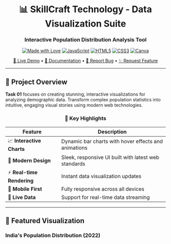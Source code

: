 <div align="center">

# 📊 SkillCraft Technology - Data Visualization Suite

### Interactive Population Distribution Analysis Tool

[![Made with Love](https://img.shields.io/badge/Made%20with-❤️-red.svg)](https://github.com/SINCHANA20044252)
[![JavaScript](https://img.shields.io/badge/JavaScript-F7DF1E?style=flat&logo=javascript&logoColor=black)](https://developer.mozilla.org/en-US/docs/Web/JavaScript)
[![HTML5](https://img.shields.io/badge/HTML5-E34F26?style=flat&logo=html5&logoColor=white)](https://developer.mozilla.org/en-US/docs/Web/HTML)
[![CSS3](https://img.shields.io/badge/CSS3-1572B6?style=flat&logo=css3&logoColor=white)](https://developer.mozilla.org/en-US/docs/Web/CSS)
[![Canva](https://img.shields.io/badge/Designed%20with-Canva-00C4CC?style=flat&logo=canva&logoColor=white)](https://www.canva.com)

[🚀 Live Demo](https://skillcraft-technology-tasks.my.canva.site) • [📖 Documentation](#) • [🐛 Report Bug](#) • [✨ Request Feature](#)

</div>

---

## 🎯 Project Overview

**Task 01** focuses on creating stunning, interactive visualizations for analyzing demographic data. Transform complex population statistics into intuitive, engaging visual stories using modern web technologies.

<div align="center">

### 🌟 Key Highlights

| Feature | Description |
|---------|-------------|
| 📈 **Interactive Charts** | Dynamic bar charts with hover effects and animations |
| 🎨 **Modern Design** | Sleek, responsive UI built with latest web standards |
| ⚡ **Real-time Rendering** | Instant data visualization updates |
| 📱 **Mobile First** | Fully responsive across all devices |
| 🔄 **Live Data** | Support for real-time data streaming |

</div>

---

## 🎨 Featured Visualization

### India's Population Distribution (2022)
